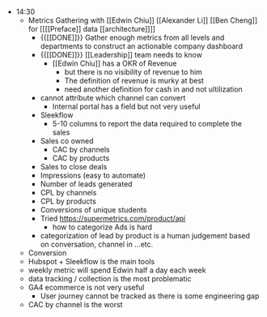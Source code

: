 - 14:30
    - Metrics Gathering with [[Edwin Chiu]] [[Alexander Li]] [[Ben Cheng]] for [[[[Preface]] data [[architecture]]]]
        - {{[[DONE]]}} Gather enough metrics from all levels and departments to construct an actionable company dashboard
        - {{[[DONE]]}} [[Leadership]] team needs to know 
            - [[Edwin Chiu]] has a OKR of Revenue
                - but there is no visibility of revenue to him
                - The definition of revenue is murky at best
                - need another definition for cash in and not ultilization
        - cannot attribute which channel can convert
            - Internal portal has a field but not very useful
        - Sleekflow
            - 5-10 columns to report the data required to complete the sales
        - Sales co owned
            - CAC by channels
            - CAC by products
        - Sales to close deals
        - Impressions (easy to automate)
        - Number of leads generated
        - CPL by channels
        - CPL by products
        - Conversions of unique students
        - Tried https://supermetrics.com/product/api
            - how to categorize Ads is hard
        - categorization of lead by product is a human judgement based on conversation, channel in ...etc.
    - Conversion
    - Hubspot + Sleekflow is the main tools
    - weekly metric will spend Edwin half a day each week
    - data tracking / collection is the most problematic
    - GA4 ecommerce is not very useful
        - User journey cannot be tracked as there is some engineering gap
    - CAC by channel is the worst 
